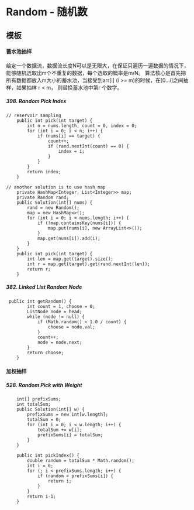 # Random - 随机数
## 模板
#### 蓄水池抽样
给定一个数据流，数据流长度N可以是无限大，在保证只遍历一遍数据的情况下，能够随机选取出m个不重复的数据，每个选取的概率是m/N。
算法核心是首先把所有数据都放入m大小的蓄水池，当接受到arr[i] (i >= m)的时候，在[0...i]之间抽样，如果抽样 r < m， 则替换蓄水池中第r 个数字。  
##### 398. Random Pick Index
```
// reservoir sampling
    public int pick(int target) {
        int n = nums.length, count = 0, index = 0;
        for (int i = 0; i < n; i++) {
            if (nums[i] == target) {
                count++;
                if (rand.nextInt(count) == 0) {
                    index = i;
                }
            }
        }
        return index;
    } 

// another solution is to use hash map
    private HashMap<Integer, List<Integer>> map;
    private Random rand;
    public Solution(int[] nums) {
        rand = new Random();
        map = new HashMap<>();
        for (int i = 0; i < nums.length; i++) {
            if (!map.containsKey(nums[i])) {
                map.put(nums[i], new ArrayList<>());
            }
            map.get(nums[i]).add(i);
        }
    }
    public int pick(int target) {
        int len = map.get(target).size();
        int r = map.get(target).get(rand.nextInt(len));
        return r;
    }
```
##### 382. Linked List Random Node
```
 public int getRandom() {
        int count = 1, choose = 0;
        ListNode node = head;
        while (node != null) {
            if (Math.random() < 1.0 / count) {
                choose = node.val;
            }
            count++;
            node = node.next;
        }
        return choose;
    }
```
#### 加权抽样
##### 528. Random Pick with Weight
```
    int[] prefixSums;
    int totalSum;
    public Solution(int[] w) {
        prefixSums = new int[w.length];
        totalSum = 0;
        for (int i = 0; i < w.length; i++) {
            totalSum += w[i];
            prefixSums[i] = totalSum;
        }
    }
    
    public int pickIndex() {
        double random = totalSum * Math.random();
        int i = 0;
        for (; i < prefixSums.length; i++) {
            if (random < prefixSums[i]) {
                return i;
            }
        }
        return i-1;
    }
```